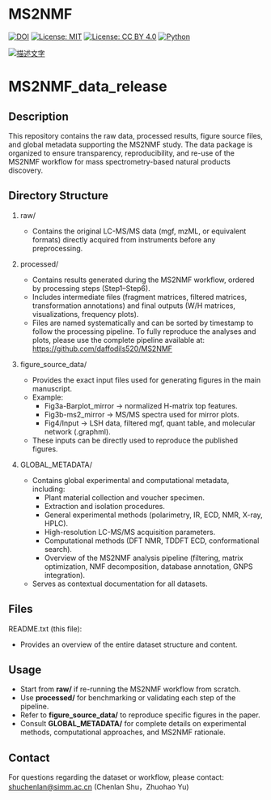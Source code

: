 # MS2NMF

[![DOI](https://zenodo.org/badge/DOI/10.5281/zenodo.17181796.svg)](https://doi.org/10.5281/zenodo.17181796)
[![License: MIT](https://img.shields.io/badge/License-MIT-green.svg)](LICENSE)
[![License: CC BY 4.0](https://img.shields.io/badge/License-CC%20BY%204.0-lightgrey.svg)](https://creativecommons.org/licenses/by/4.0/)
[![Python](https://img.shields.io/badge/python-3.11-blue.svg)]()


[![描述文字](https://imgtu.com/uploads/0qfrkip8/t-20250923094948.webp)](https://imgtu.com/upload/0qfrkip8/20250923094948)

MS2NMF_data_release
===================

Description
-----------
This repository contains the raw data, processed results, figure source files, 
and global metadata supporting the MS2NMF study. The data package is organized 
to ensure transparency, reproducibility, and re-use of the MS2NMF workflow 
for mass spectrometry-based natural products discovery.

Directory Structure
-------------------
1. raw/
   - Contains the original LC-MS/MS data (mgf, mzML, or equivalent formats) 
     directly acquired from instruments before any preprocessing.

2. processed/
   - Contains results generated during the MS2NMF workflow, ordered by 
     processing steps (Step1–Step6).
   - Includes intermediate files (fragment matrices, filtered matrices, 
     transformation annotations) and final outputs (W/H matrices, 
     visualizations, frequency plots).
   - Files are named systematically and can be sorted by timestamp 
     to follow the processing pipeline.
    To fully reproduce the analyses and plots, please use the complete pipeline available at:  
    https://github.com/daffodils520/MS2NMF  

3. figure_source_data/
   - Provides the exact input files used for generating figures in the main 
     manuscript.
   - Example: 
     * Fig3a-Barplot_mirror → normalized H-matrix top features.
     * Fig3b-ms2_mirror → MS/MS spectra used for mirror plots.
     * Fig4/Input → LSH data, filtered mgf, quant table, and molecular 
       network (.graphml).
   - These inputs can be directly used to reproduce the published figures.

4. GLOBAL_METADATA/
   - Contains global experimental and computational metadata, including:
     * Plant material collection and voucher specimen.
     * Extraction and isolation procedures.
     * General experimental methods (polarimetry, IR, ECD, NMR, X-ray, HPLC).
     * High-resolution LC-MS/MS acquisition parameters.
     * Computational methods (DFT NMR, TDDFT ECD, conformational search).
     * Overview of the MS2NMF analysis pipeline (filtering, matrix 
       optimization, NMF decomposition, database annotation, GNPS integration).
   - Serves as contextual documentation for all datasets.

Files
-----
README.txt (this file): 
   - Provides an overview of the entire dataset structure and content.

Usage
-----
- Start from **raw/** if re-running the MS2NMF workflow from scratch.
- Use **processed/** for benchmarking or validating each step of the pipeline.
- Refer to **figure_source_data/** to reproduce specific figures in the paper.
- Consult **GLOBAL_METADATA/** for complete details on experimental methods, 
  computational approaches, and MS2NMF rationale.

Contact
-------
For questions regarding the dataset or workflow, please contact:
shuchenlan@simm.ac.cn  (Chenlan Shu，Zhuohao Yu)





